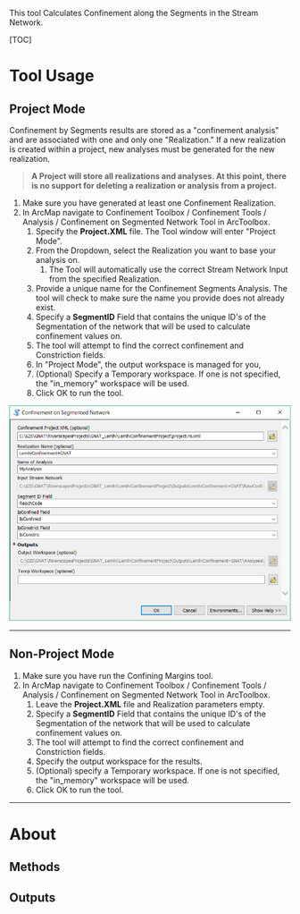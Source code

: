 This tool Calculates Confinement along the Segments in the Stream Network.

[TOC]

# Tool Usage

## Project Mode

Confinement by Segments results are stored as a "confinement analysis" and are associated with one and only one "Realization." If a new realization is created within a project, new analyses must be generated for the new realization. 

> **A Project will store all realizations and analyses. At this point, there is no support for deleting a realization or analysis from a project.**

1. Make sure you have generated at least one Confinement Realization.
2. In ArcMap navigate to Confinement Toolbox / Confinement Tools / Analysis / Confinement on Segmented Network Tool in ArcToolbox.
   1. Specify the **Project.XML** file. The Tool window will enter "Project Mode".
   2. From the Dropdown, select the Realization you want to base your analysis on.
      1. The Tool will automatically use the correct Stream Network Input from the specified Realization.
   3. Provide a unique name for the Confinement Segments Analysis. The tool will check to make sure the name you provide does not already exist.
   4. Specify a **SegmentID** Field that contains the unique ID's of the Segmentation of the network that will be used to calculate confinement values on.
   5. The tool will attempt to find the correct confinement and Constriction fields.
   6. In "Project Mode", the output workspace is managed for you, 
   7. (Optional) Specify a Temporary workspace.  If one is not specified, the "in_memory" workspace will be used.
   8. Click OK to run the tool.

![](Images\AnalysisConfinementSegments.png)

------

## Non-Project Mode

1. Make sure you have run the Confining Margins tool.
2. In ArcMap navigate to Confinement Toolbox / Confinement Tools / Analysis / Confinement on Segmented Network Tool in ArcToolbox.
   1. Leave the **Project.XML** file and Realization parameters empty.
   2. Specify a **SegmentID** Field that contains the unique ID's of the Segmentation of the network that will be used to calculate confinement values on.
   3. The tool will attempt to find the correct confinement and Constriction fields.
   4. Specify the output workspace for the results.
   5. (Optional) specify a Temporary workspace. If one is not specified, the "in_memory" workspace will be used.
   6. Click OK to run the tool.

------

# About

## Methods

## Outputs

